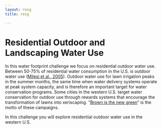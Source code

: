 ```yaml
---
layout: resg
title: resg

---
```

# Residential Outdoor and Landscaping Water Use

In this water footprint challenge we focus on residential outdoor water use. Between 50-75% of residential water consumption in the U.S. is outdoor water use ([Milesi et al., 2005](http://secure.ntsg.umt.edu/publications/2005/MREDTN05/MappingCristinaMIlesi.pdf)). Outdoor water use for lawn irrigation peaks in the summer months, the same time when water delivery systems operate at peak system capacity, and is therefore an important target for water conservation programs. Some cities in the western U.S. target water conservation for outdoor use through rewards systems that encourage the transformation of lawns into xeriscaping. “[Brown is the new green](http://www.nytimes.com/2014/03/13/garden/brown-is-the-new-green.html)” is the motto of these campaigns.

In this challenge you will explore residential outdoor water use in the western U.S.